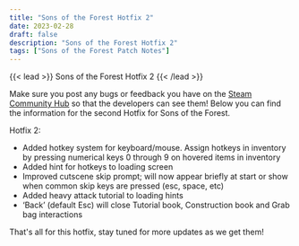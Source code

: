 ```yaml
---
title: "Sons of the Forest Hotfix 2"
date: 2023-02-28
draft: false
description: "Sons of the Forest Hotfix 2"
tags: ["Sons of the Forest Patch Notes"]
---
```


{{< lead >}}
Sons of the Forest Hotfix 2
{{< /lead >}}

Make sure you post any bugs or feedback you have on the [Steam Community Hub](https://steamcommunity.com/app/1326470/discussions/) so that the developers can see them!
Below you can find the information for the second Hotfix for Sons of the Forest.

Hotfix 2:
- Added hotkey system for keyboard/mouse. Assign hotkeys in inventory by pressing numerical keys 0 through 9 on hovered items in inventory
- Added hint for hotkeys to loading screen
- Improved cutscene skip prompt; will now appear briefly at start or show when common skip keys are pressed (esc, space, etc)
- Added heavy attack tutorial to loading hints
- ‘Back’ (default Esc) will close Tutorial book, Construction book and Grab bag interactions

That's all for this hotfix, stay tuned for more updates as we get them! 